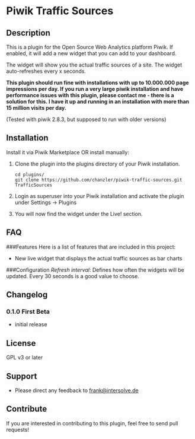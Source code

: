 # Piwik Traffic Sources

## Description

This is a plugin for the Open Source Web Analytics platform Piwik. If enabled, it will add a new widget that you can add to your dashboard.

The widget will show you the actual traffic sources of a site. The widget auto-refreshes every x seconds. 

**This plugin should run fine with installations with up to 10.000.000 page impressions per day. If you run a very large piwik installation and have performance issues with this plugin, please contact me - there is a solution for this. I have it up and running in an installation with more than 15 million visits per day.**

(Tested with piwik 2.8.3, but supposed to run with older versions)

## Installation

Install it via Piwik Marketplace OR install manually:

1. Clone the plugin into the plugins directory of your Piwik installation.

   ```
   cd plugins/
   git clone https://github.com/chanzler/piwik-traffic-sources.git TrafficSources
   ```

2. Login as superuser into your Piwik installation and activate the plugin under Settings -> Plugins

3. You will now find the widget under the Live! section.

## FAQ

###Features
Here is a list of features that are included in this project:

* New live widget that displays the actual traffic sources as bar charts

###Configuration
*Refresh interval*: Defines how often the widgets will be updated. Every 30 seconds is a good value to choose.

## Changelog

### 0.1.0 First Beta
* initial release

## License

GPL v3 or later

## Support

* Please direct any feedback to [frank@intersolve.de](mailto:frank@intersolve.de)

## Contribute

If you are interested in contributing to this plugin, feel free to send pull requests!

